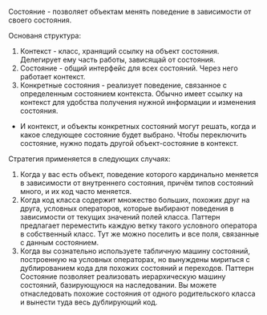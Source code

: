 Состояние - позволяет объектам менять поведение в зависимости от своего состояния.

Основаня структура:
1. Контекст - класс, хранящий ссылку на объект состояния. Делегирует ему часть работы, зависящай от состояния.
2. Состояние - общий интерфейс для всех состояний. Через него работает контекст.
3. Конкретные состояния - реализует поведение, связанное с определенным состоянием контекста. Обычно имеет ссылку на контекст
для удобства получения нужной информации и изменения состояния.
* И контекст, и объекты конкретных состояний могут решать, когда и какое следующее состояние будет выбрано. Чтобы
переключить состояние, нужно подать другой объект-состояние в контекст.

Стратегия применяется в следующих случаях:
1.  Когда у вас есть объект, поведение которого кардинально меняется в зависимости от внутреннего состояния, причём
типов состояний много, и их код часто меняется.
2. Когда код класса содержит множество больших, похожих друг на друга, условных операторов, которые выбирают поведения
в зависимости от текущих значений полей класса. Паттерн предлагает переместить каждую ветку такого условного оператора
в собственный класс. Тут же можно поселить и все поля, связанные с данным состоянием. 
3. Когда вы сознательно используете табличную машину состояний, построенную на условных операторах, но вынуждены мириться
с дублированием кода для похожих состояний и переходов. Паттерн Состояние позволяет реализовать иерархическую машину
состояний, базирующуюся на наследовании. Вы можете отнаследовать похожие состояния от одного родительского класса и
вынести туда весь дублирующий код.